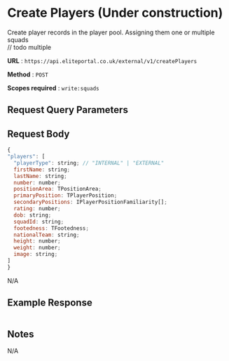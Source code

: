 # Create Players (Under construction)

Create player records in the player pool. Assigning them one or multiple squads  
// todo multiple

**URL** : `https://api.eliteportal.co.uk/external/v1/createPlayers`

**Method** : `POST`

**Scopes required** : `write:squads`

## Request Query Parameters

## Request Body
```javascript
{
"players": [
  "playerType": string; // "INTERNAL" | "EXTERNAL"
  firstName: string;
  lastName: string;
  number: number;
  positionArea: TPositionArea;
  primaryPosition: TPlayerPosition;
  secondaryPositions: IPlayerPositionFamiliarity[];
  rating: number;
  dob: string;
  squadId: string;
  footedness: TFootedness;
  nationalTeam: string;
  height: number;
  weight: number;
  image: string;
]
}
```

N/A

## Example Response
```json
```

## Notes

N/A

